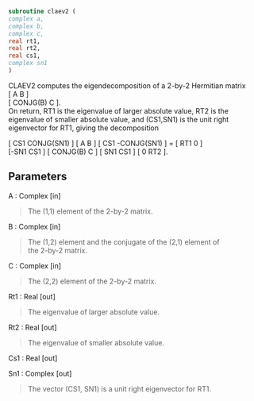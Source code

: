 ```fortran  
subroutine claev2 (  
complex a,  
complex b,  
complex c,  
real rt1,  
real rt2,  
real cs1,  
complex sn1  
)  
```  
  
CLAEV2 computes the eigendecomposition of a 2-by-2 Hermitian matrix  
[  A         B  ]  
[  CONJG(B)  C  ].  
On return, RT1 is the eigenvalue of larger absolute value, RT2 is the  
eigenvalue of smaller absolute value, and (CS1,SN1) is the unit right  
eigenvector for RT1, giving the decomposition  
  
[ CS1  CONJG(SN1) ] [    A     B ] [ CS1 -CONJG(SN1) ] = [ RT1  0  ]  
[-SN1     CS1     ] [ CONJG(B) C ] [ SN1     CS1     ]   [  0  RT2 ].  
  
## Parameters  
A : Complex [in]  
> The (1,1) element of the 2-by-2 matrix.  
  
B : Complex [in]  
> The (1,2) element and the conjugate of the (2,1) element of  
> the 2-by-2 matrix.  
  
C : Complex [in]  
> The (2,2) element of the 2-by-2 matrix.  
  
Rt1 : Real [out]  
> The eigenvalue of larger absolute value.  
  
Rt2 : Real [out]  
> The eigenvalue of smaller absolute value.  
  
Cs1 : Real [out]  
  
Sn1 : Complex [out]  
> The vector (CS1, SN1) is a unit right eigenvector for RT1.  
  
